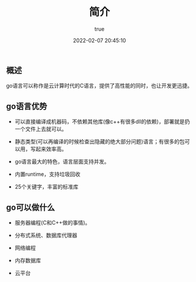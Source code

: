 ﻿---
title: 简介
date: 2022-02-07 20:45:10
permalink: /pages/8309a5b876fc9020
categories: 
  - go
tags: 
  - null
author: 
  name: shirongsheng
  link: https://github.com/shirongsheng
---

## 概述

go语言可以称作是云计算时代的C语言，提供了高性能的同时，也让开发更迅捷。

## go语言优势

* 可以直接编译成机器码，不依赖其他库(像c++有很多dll的依赖)，部署就是扔一个文件上去就可以。

* 静态类型(可以再编译的时候检查出隐藏的绝大部分问题)语言；有很多的包可以用，写起来效率高。

* go语言最大的特色，语言层面支持并发。

* 内置runtime，支持垃圾回收

* 25个关键字，丰富的标准库

## go可以做什么

* 服务器编程(C和C++做的事情)。

* 分布式系统、数据库代理器

* 网络编程

* 内存数据库

* 云平台



